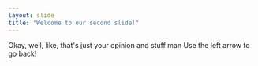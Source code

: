 ```yaml
---
layout: slide
title: "Welcome to our second slide!"
---
```

Okay, well, like, that's just your opinion and stuff man
Use the left arrow to go back!
